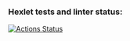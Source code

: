 ### Hexlet tests and linter status:
[![Actions Status](https://github.com/reymezis/backend-project-6/workflows/hexlet-check/badge.svg)](https://github.com/reymezis/backend-project-6/actions)